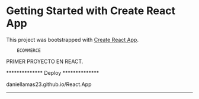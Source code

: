 # Getting Started with Create React App

This project was bootstrapped with [Create React App](https://github.com/facebook/create-react-app).

        ECOMMERCE
PRIMER PROYECTO EN REACT.

 ************** Deploy **************

  daniellamas23.github.io/React.App

*************************************
